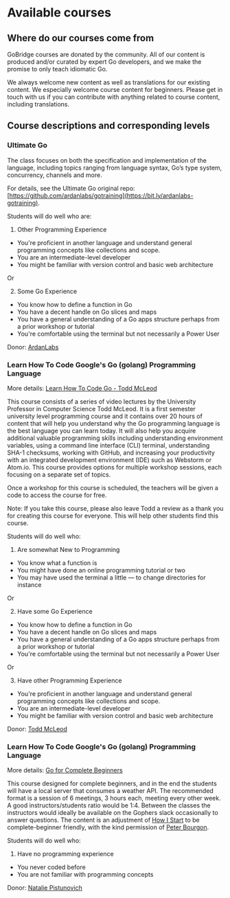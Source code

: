 # Available courses

## Where do our courses come from
GoBridge courses are donated by the community. All of our content is produced and/or curated by expert Go developers, and we make the promise to only teach idiomatic Go.

We always welcome new content as well as translations for our existing content. We especially welcome course content for beginners. Please get in touch with us if you can contribute with anything related to course content, including translations.

## Course descriptions and corresponding levels
### Ultimate Go
The class focuses on both the specification and implementation of the language, including topics ranging from language syntax, Go’s type system, concurrency, channels and more.

For details, see the Ultimate Go original repo: [https://github.com/ardanlabs/gotraining](https://bit.ly/ardanlabs-gotraining).

Students will do well who are:

1) Other Programming Experience
- You're proficient in another language and understand general programming concepts like collections and scope.
- You are an intermediate-level developer
- You might be familiar with version control and basic web architecture

Or

2) Some Go Experience
- You know how to define a function in Go
- You have a decent handle on Go slices and maps
- You have a general understanding of a Go apps structure perhaps from a prior workshop or tutorial
- You're comfortable using the terminal but not necessarily a Power User

Donor: [ArdanLabs](https://bit.ly/ardanlabs)

### Learn How To Code Google's Go (golang) Programming Language
More details: [Learn How To Code Go - Todd McLeod](https://bit.ly/gobridge-lhtc)

This course consists of a series of video lectures by the University Professor in Computer Science Todd McLeod. It is a first semester university level programming course and it contains over 20 hours of content that will help you understand why the Go programming language is the best language you can learn today. It will also help you acquire additional valuable programming skills including understanding environment variables, using a command line interface (CLI) terminal, understanding SHA-1 checksums, working with GitHub, and increasing your productivity with an integrated development environment (IDE) such as Webstorm or Atom.io. This course provides options for multiple workshop sessions, each focusing on a separate set of topics.

Once a workshop for this course is scheduled, the teachers will be given a code to access the course for free.

Note: If you take this course, please also leave Todd a review as a thank you for creating this course for everyone. This will help other students find this course.

Students will do well who:

1) Are somewhat New to Programming
- You know what a function is
- You might have done an online programming tutorial or two
- You may have used the terminal a little — to change directories for instance

Or

2) Have some Go Experience
- You know how to define a function in Go
- You have a decent handle on Go slices and maps
- You have a general understanding of a Go apps structure perhaps from a prior workshop or tutorial
- You're comfortable using the terminal but not necessarily a Power User

Or

3) Have other Programming Experience
- You're proficient in another language and understand general programming concepts like collections and scope.
- You are an intermediate-level developer
- You might be familiar with version control and basic web architecture

Donor: [Todd McLeod](https://bit.ly/Todd_McLeod_LHTCG)



### Learn How To Code Google's Go (golang) Programming Language
More details: [Go for Complete Beginners](https://github.com/Pisush/go_for_complete_beginners)


This course designed for complete beginners, and in the end the students will have a local server that consumes a weather API.
The recommended format is a session of 6 meetings, 3 hours each, meeting every other week. A good instructors/students ratio would be 1:4. Between the classes the instructors would ideally be available on the Gophers slack occasionally to answer questions. The content is an adjustment of [How I Start](https://howistart.org/posts/go/1) to be complete-beginner friendly, with the kind permission of [Peter Bourgon](https://peter.bourgon.org/). 


Students will do well who:

1) Have no programming experience
- You never coded before
- You are not familiar with programming concepts


Donor: [Natalie Pistunovich](https://twitter.com/nataliepis)
